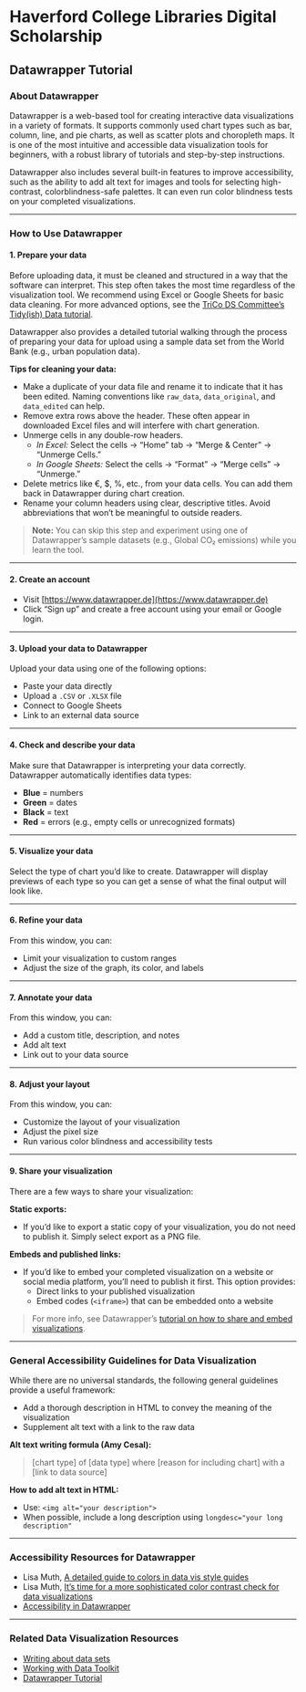 # Haverford College Libraries Digital Scholarship  
## Datawrapper Tutorial  

### About Datawrapper  

Datawrapper is a web-based tool for creating interactive data visualizations in a variety of formats. It supports commonly used chart types such as bar, column, line, and pie charts, as well as scatter plots and choropleth maps. It is one of the most intuitive and accessible data visualization tools for beginners, with a robust library of tutorials and step-by-step instructions.

Datawrapper also includes several built-in features to improve accessibility, such as the ability to add alt text for images and tools for selecting high-contrast, colorblindness-safe palettes. It can even run color blindness tests on your completed visualizations.

---

### How to Use Datawrapper  

#### 1. Prepare your data  

Before uploading data, it must be cleaned and structured in a way that the software can interpret. This step often takes the most time regardless of the visualization tool. We recommend using Excel or Google Sheets for basic data cleaning. For more advanced options, see the [TriCo DS Committee’s Tidy(ish) Data tutorial](#).

Datawrapper also provides a detailed tutorial walking through the process of preparing your data for upload using a sample data set from the World Bank (e.g., urban population data).

**Tips for cleaning your data:**
- Make a duplicate of your data file and rename it to indicate that it has been edited. Naming conventions like `raw_data`, `data_original`, and `data_edited` can help.
- Remove extra rows above the header. These often appear in downloaded Excel files and will interfere with chart generation.
- Unmerge cells in any double-row headers.  
  - *In Excel:* Select the cells → “Home” tab → “Merge & Center” → “Unmerge Cells.”  
  - *In Google Sheets:* Select the cells → “Format” → “Merge cells” → “Unmerge.”
- Delete metrics like €, $, %, etc., from your data cells. You can add them back in Datawrapper during chart creation.
- Rename your column headers using clear, descriptive titles. Avoid abbreviations that won’t be meaningful to outside readers.

> **Note:** You can skip this step and experiment using one of Datawrapper’s sample datasets (e.g., Global CO₂ emissions) while you learn the tool.

---

#### 2. Create an account  
- Visit [https://www.datawrapper.de](https://www.datawrapper.de)  
- Click “Sign up” and create a free account using your email or Google login.

---

#### 3. Upload your data to Datawrapper  
Upload your data using one of the following options:  
- Paste your data directly  
- Upload a `.CSV` or `.XLSX` file  
- Connect to Google Sheets  
- Link to an external data source

---

#### 4. Check and describe your data  
Make sure that Datawrapper is interpreting your data correctly. Datawrapper automatically identifies data types:  
- **Blue** = numbers  
- **Green** = dates  
- **Black** = text  
- **Red** = errors (e.g., empty cells or unrecognized formats)

---

#### 5. Visualize your data  
Select the type of chart you’d like to create. Datawrapper will display previews of each type so you can get a sense of what the final output will look like.

---

#### 6. Refine your data  
From this window, you can:
- Limit your visualization to custom ranges  
- Adjust the size of the graph, its color, and labels

---

#### 7. Annotate your data  
From this window, you can:
- Add a custom title, description, and notes  
- Add alt text  
- Link out to your data source

---

#### 8. Adjust your layout  
From this window, you can:
- Customize the layout of your visualization  
- Adjust the pixel size  
- Run various color blindness and accessibility tests

---

#### 9. Share your visualization  

There are a few ways to share your visualization:

**Static exports:**  
- If you’d like to export a static copy of your visualization, you do not need to publish it. Simply select export as a PNG file.

**Embeds and published links:**  
- If you’d like to embed your completed visualization on a website or social media platform, you’ll need to publish it first. This option provides:
  - Direct links to your published visualization  
  - Embed codes (`<iframe>`) that can be embedded onto a website  

> For more info, see Datawrapper’s [tutorial on how to share and embed visualizations](https://blog.datawrapper.de/embedding/).

---

### General Accessibility Guidelines for Data Visualization  

While there are no universal standards, the following general guidelines provide a useful framework:

- Add a thorough description in HTML to convey the meaning of the visualization  
- Supplement alt text with a link to the raw data  

**Alt text writing formula (Amy Cesal):**  
> \[chart type\] of \[data type\] where \[reason for including chart\] with a \[link to data source\]

**How to add alt text in HTML:**  
- Use: `<img alt="your description">`  
- When possible, include a long description using `longdesc="your long description"`  

---

### Accessibility Resources for Datawrapper  
- Lisa Muth, [A detailed guide to colors in data vis style guides](https://blog.datawrapper.de/colorguides/)
- Lisa Muth, [It’s time for a more sophisticated color contrast check for data visualizations](https://blog.datawrapper.de/color-contrast/)
- [Accessibility in Datawrapper](https://blog.datawrapper.de/accessibility/)

---

### Related Data Visualization Resources  
- [Writing about data sets](https://docs.google.com/document/d/1B534SiW1MH888NUnSRJeEWVXZmWAbQ7g-Uk-eXewM6E/edit?tab=t.0)  
- [Working with Data Toolkit](https://docs.google.com/document/d/1Uz0KFp7KJIofC6NGq4j3rvyoLVUk2ly_6lEnF7x1l2E/edit?tab=t.0)  
- [Datawrapper Tutorial](https://docs.google.com/document/d/1Sy5in9etjkSHbh7SusszphfYbHAfNblKjEQKeI8Dw98/edit?tab=t.0)


